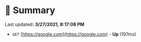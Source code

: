 # 📖 Summary
Last updated: **3/27/2021, 8:17:08 PM**

- `GET` [https://google.com](https://google.com) - **Up** (197ms)
